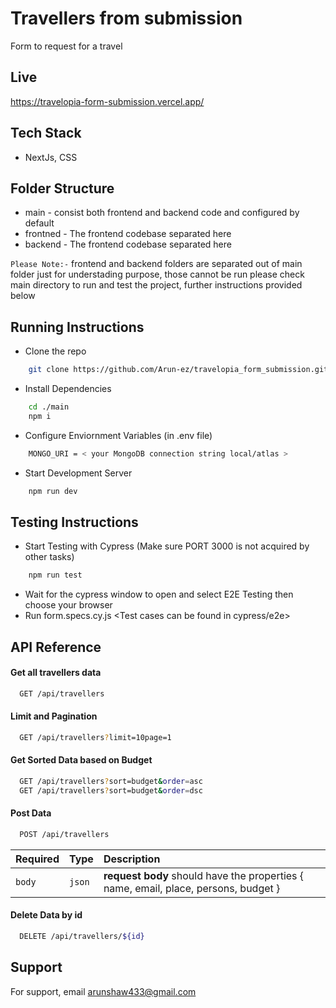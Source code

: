 
# Travellers from submission

Form to request for a travel


## Live

https://travelopia-form-submission.vercel.app/

## Tech Stack

- NextJs, CSS 

## Folder Structure

- main - consist both frontend and backend code and configured by default
- frontned - The frontend codebase separated here
- backend - The frontend codebase separated here

`Please Note:-` frontend and backend folders are separated out of main folder just for understading purpose, those cannot be run please check main directory to run and test the project, further instructions provided below


## Running Instructions

- Clone the repo

````bash
    git clone https://github.com/Arun-ez/travelopia_form_submission.git
````

- Install Dependencies

````bash
    cd ./main
    npm i
````

- Configure Enviornment Variables (in .env file)

````bash
    MONGO_URI = < your MongoDB connection string local/atlas >
````

- Start Development Server

````bash
    npm run dev
````

## Testing Instructions

- Start Testing with Cypress (Make sure PORT 3000 is not acquired by other tasks)

````bash
    npm run test
````

- Wait for the cypress window to open and select E2E Testing then choose your browser
- Run form.specs.cy.js <Test cases can be found in cypress/e2e>
## API Reference

#### Get all travellers data

```bash
  GET /api/travellers
```

#### Limit and Pagination

```bash
  GET /api/travellers?limit=10page=1
```

#### Get Sorted Data based on Budget

```bash
  GET /api/travellers?sort=budget&order=asc
  GET /api/travellers?sort=budget&order=dsc
```

#### Post Data

```bash
  POST /api/travellers
```
| Required | Type     | Description                       |
| :-------- | :------- | :-------------------------------- |
| `body`| `json` | **request body** should have the properties { name, email, place, persons, budget } |


#### Delete Data by id

```bash
  DELETE /api/travellers/${id}
```


## Support

For support, email arunshaw433@gmail.com
